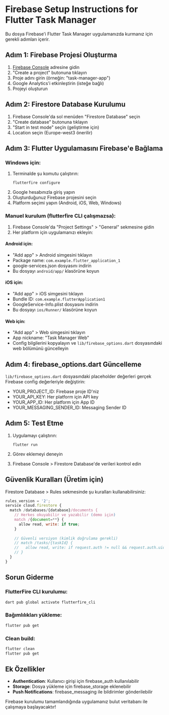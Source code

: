 # Firebase Setup Instructions for Flutter Task Manager

Bu dosya Firebase'i Flutter Task Manager uygulamanızda kurmanız için gerekli adımları içerir.

## Adım 1: Firebase Projesi Oluşturma

1. [Firebase Console](https://console.firebase.google.com/) adresine gidin
2. "Create a project" butonuna tıklayın
3. Proje adını girin (örneğin: "task-manager-app")
4. Google Analytics'i etkinleştirin (isteğe bağlı)
5. Projeyi oluşturun

## Adım 2: Firestore Database Kurulumu

1. Firebase Console'da sol menüden "Firestore Database" seçin
2. "Create database" butonuna tıklayın
3. "Start in test mode" seçin (geliştirme için)
4. Location seçin (Europe-west3 önerilir)

## Adım 3: Flutter Uygulamasını Firebase'e Bağlama

### Windows için:
1. Terminalde şu komutu çalıştırın:
   ```
   flutterfire configure
   ```
2. Google hesabınızla giriş yapın
3. Oluşturduğunuz Firebase projesini seçin
4. Platform seçimi yapın (Android, iOS, Web, Windows)

### Manuel kurulum (flutterfire CLI çalışmazsa):

1. Firebase Console'da "Project Settings" > "General" sekmesine gidin
2. Her platform için uygulamanızı ekleyin:

#### Android için:
- "Add app" > Android simgesini tıklayın
- Package name: `com.example.flutter_application_1`
- google-services.json dosyasını indirin
- Bu dosyayı `android/app/` klasörüne koyun

#### iOS için:
- "Add app" > iOS simgesini tıklayın
- Bundle ID: `com.example.flutterApplication1`
- GoogleService-Info.plist dosyasını indirin
- Bu dosyayı `ios/Runner/` klasörüne koyun

#### Web için:
- "Add app" > Web simgesini tıklayın
- App nickname: "Task Manager Web"
- Config bilgilerini kopyalayın ve `lib/firebase_options.dart` dosyasındaki web bölümünü güncelleyin

## Adım 4: firebase_options.dart Güncelleme

`lib/firebase_options.dart` dosyasındaki placeholder değerleri gerçek Firebase config değerleriyle değiştirin:

- YOUR_PROJECT_ID: Firebase proje ID'niz
- YOUR_API_KEY: Her platform için API key
- YOUR_APP_ID: Her platform için App ID
- YOUR_MESSAGING_SENDER_ID: Messaging Sender ID

## Adım 5: Test Etme

1. Uygulamayı çalıştırın:
   ```
   flutter run
   ```

2. Görev eklemeyi deneyin
3. Firebase Console > Firestore Database'de verileri kontrol edin

## Güvenlik Kuralları (Üretim için)

Firestore Database > Rules sekmesinde şu kuralları kullanabilirsiniz:

```javascript
rules_version = '2';
service cloud.firestore {
  match /databases/{database}/documents {
    // Herkes okuyabilir ve yazabilir (demo için)
    match /{document=**} {
      allow read, write: if true;
    }
    
    // Güvenli versiyon (kimlik doğrulama gerekli)
    // match /tasks/{taskId} {
    //   allow read, write: if request.auth != null && request.auth.uid == resource.data.userId;
    // }
  }
}
```

## Sorun Giderme

### FlutterFire CLI kurulumu:
```bash
dart pub global activate flutterfire_cli
```

### Bağımlılıkları yükleme:
```bash
flutter pub get
```

### Clean build:
```bash
flutter clean
flutter pub get
```

## Ek Özellikler

- **Authentication**: Kullanıcı girişi için firebase_auth kullanılabilir
- **Storage**: Dosya yükleme için firebase_storage eklenebilir
- **Push Notifications**: firebase_messaging ile bildirimler gönderilebilir

Firebase kurulumu tamamlandığında uygulamanız bulut veritabanı ile çalışmaya başlayacaktır!
